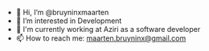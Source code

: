 - 👋 Hi, I’m @bruyninxmaarten
- 👀 I’m interested in Development
- 🌱 I'm currently working at Aziri as a software developer
- 📫 How to reach me: maarten.bruyninx@gmail.com

<!---
bruyninxmaarten/bruyninxmaarten is a ✨ special ✨ repository because its `README.md` (this file) appears on your GitHub profile.
You can click the Preview link to take a look at your changes.
--->
